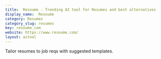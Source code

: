 ```yaml
---
title:  Resoume - Trending AI tool for Resumes and best alternatives
display_name:  Resoume
category: Resumes
category_slug: resumes
key: resoume_com
website: https://www.resoume.com/
layout: aitool
---
```


Tailor resumes to job reqs with suggested templates.
